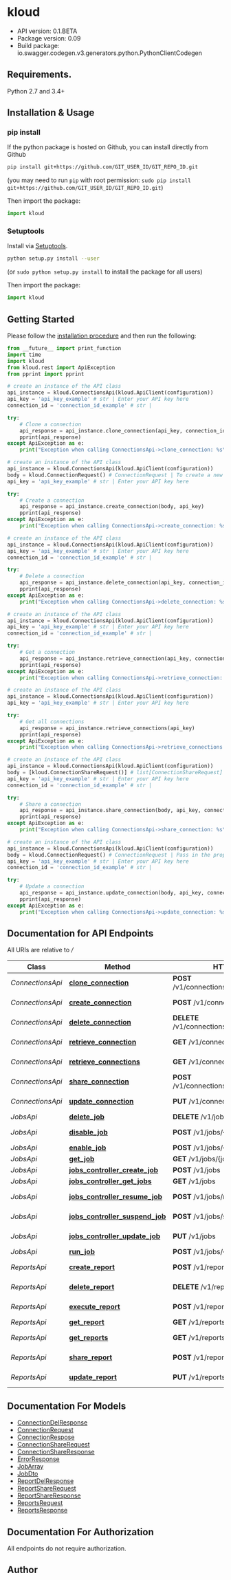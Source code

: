 # kloud

- API version: 0.1.BETA
- Package version: 0.09
- Build package: io.swagger.codegen.v3.generators.python.PythonClientCodegen

## Requirements.

Python 2.7 and 3.4+

## Installation & Usage
### pip install

If the python package is hosted on Github, you can install directly from Github

```sh
pip install git+https://github.com/GIT_USER_ID/GIT_REPO_ID.git
```
(you may need to run `pip` with root permission: `sudo pip install git+https://github.com/GIT_USER_ID/GIT_REPO_ID.git`)

Then import the package:
```python
import kloud 
```

### Setuptools

Install via [Setuptools](http://pypi.python.org/pypi/setuptools).

```sh
python setup.py install --user
```
(or `sudo python setup.py install` to install the package for all users)

Then import the package:
```python
import kloud
```

## Getting Started

Please follow the [installation procedure](#installation--usage) and then run the following:

```python
from __future__ import print_function
import time
import kloud
from kloud.rest import ApiException
from pprint import pprint

# create an instance of the API class
api_instance = kloud.ConnectionsApi(kloud.ApiClient(configuration))
api_key = 'api_key_example' # str | Enter your API key here
connection_id = 'connection_id_example' # str | 

try:
    # Clone a connection
    api_response = api_instance.clone_connection(api_key, connection_id)
    pprint(api_response)
except ApiException as e:
    print("Exception when calling ConnectionsApi->clone_connection: %s\n" % e)

# create an instance of the API class
api_instance = kloud.ConnectionsApi(kloud.ApiClient(configuration))
body = kloud.ConnectionRequest() # ConnectionRequest | To create a new connection, send the following properties
api_key = 'api_key_example' # str | Enter your API key here

try:
    # Create a connection
    api_response = api_instance.create_connection(body, api_key)
    pprint(api_response)
except ApiException as e:
    print("Exception when calling ConnectionsApi->create_connection: %s\n" % e)

# create an instance of the API class
api_instance = kloud.ConnectionsApi(kloud.ApiClient(configuration))
api_key = 'api_key_example' # str | Enter your API key here
connection_id = 'connection_id_example' # str | 

try:
    # Delete a connection
    api_response = api_instance.delete_connection(api_key, connection_id)
    pprint(api_response)
except ApiException as e:
    print("Exception when calling ConnectionsApi->delete_connection: %s\n" % e)

# create an instance of the API class
api_instance = kloud.ConnectionsApi(kloud.ApiClient(configuration))
api_key = 'api_key_example' # str | Enter your API key here
connection_id = 'connection_id_example' # str | 

try:
    # Get a connection
    api_response = api_instance.retrieve_connection(api_key, connection_id)
    pprint(api_response)
except ApiException as e:
    print("Exception when calling ConnectionsApi->retrieve_connection: %s\n" % e)

# create an instance of the API class
api_instance = kloud.ConnectionsApi(kloud.ApiClient(configuration))
api_key = 'api_key_example' # str | Enter your API key here

try:
    # Get all connections
    api_response = api_instance.retrieve_connections(api_key)
    pprint(api_response)
except ApiException as e:
    print("Exception when calling ConnectionsApi->retrieve_connections: %s\n" % e)

# create an instance of the API class
api_instance = kloud.ConnectionsApi(kloud.ApiClient(configuration))
body = [kloud.ConnectionShareRequest()] # list[ConnectionShareRequest] | 
api_key = 'api_key_example' # str | Enter your API key here
connection_id = 'connection_id_example' # str | 

try:
    # Share a connection
    api_response = api_instance.share_connection(body, api_key, connection_id)
    pprint(api_response)
except ApiException as e:
    print("Exception when calling ConnectionsApi->share_connection: %s\n" % e)

# create an instance of the API class
api_instance = kloud.ConnectionsApi(kloud.ApiClient(configuration))
body = kloud.ConnectionRequest() # ConnectionRequest | Pass in the properties you wish to change as an object in the body of the request
api_key = 'api_key_example' # str | Enter your API key here
connection_id = 'connection_id_example' # str | 

try:
    # Update a connection
    api_response = api_instance.update_connection(body, api_key, connection_id)
    pprint(api_response)
except ApiException as e:
    print("Exception when calling ConnectionsApi->update_connection: %s\n" % e)
```

## Documentation for API Endpoints

All URIs are relative to */*

Class | Method | HTTP request | Description
------------ | ------------- | ------------- | -------------
*ConnectionsApi* | [**clone_connection**](docs/ConnectionsApi.md#clone_connection) | **POST** /v1/connections/{connection_id} | Clone a connection
*ConnectionsApi* | [**create_connection**](docs/ConnectionsApi.md#create_connection) | **POST** /v1/connections | Create a connection
*ConnectionsApi* | [**delete_connection**](docs/ConnectionsApi.md#delete_connection) | **DELETE** /v1/connections/{connection_id} | Delete a connection
*ConnectionsApi* | [**retrieve_connection**](docs/ConnectionsApi.md#retrieve_connection) | **GET** /v1/connections/{connection_id} | Get a connection
*ConnectionsApi* | [**retrieve_connections**](docs/ConnectionsApi.md#retrieve_connections) | **GET** /v1/connections | Get all connections
*ConnectionsApi* | [**share_connection**](docs/ConnectionsApi.md#share_connection) | **POST** /v1/connections/share/{connection_id} | Share a connection
*ConnectionsApi* | [**update_connection**](docs/ConnectionsApi.md#update_connection) | **PUT** /v1/connections/{connection_id} | Update a connection
*JobsApi* | [**delete_job**](docs/JobsApi.md#delete_job) | **DELETE** /v1/jobs/{job_id} | Delete a job
*JobsApi* | [**disable_job**](docs/JobsApi.md#disable_job) | **POST** /v1/jobs/{job_id}/disable | Disable a job
*JobsApi* | [**enable_job**](docs/JobsApi.md#enable_job) | **POST** /v1/jobs/{job_id}/enable | Enable a job
*JobsApi* | [**get_job**](docs/JobsApi.md#get_job) | **GET** /v1/jobs/{job_id} | Get a job
*JobsApi* | [**jobs_controller_create_job**](docs/JobsApi.md#jobs_controller_create_job) | **POST** /v1/jobs | Create a job
*JobsApi* | [**jobs_controller_get_jobs**](docs/JobsApi.md#jobs_controller_get_jobs) | **GET** /v1/jobs | Get all jobs
*JobsApi* | [**jobs_controller_resume_job**](docs/JobsApi.md#jobs_controller_resume_job) | **POST** /v1/jobs/resume | Resume jobs
*JobsApi* | [**jobs_controller_suspend_job**](docs/JobsApi.md#jobs_controller_suspend_job) | **POST** /v1/jobs/suspend | Suspend jobs
*JobsApi* | [**jobs_controller_update_job**](docs/JobsApi.md#jobs_controller_update_job) | **PUT** /v1/jobs | Update a job
*JobsApi* | [**run_job**](docs/JobsApi.md#run_job) | **POST** /v1/jobs/{job_id}/run | Run a job
*ReportsApi* | [**create_report**](docs/ReportsApi.md#create_report) | **POST** /v1/reports | Create a report
*ReportsApi* | [**delete_report**](docs/ReportsApi.md#delete_report) | **DELETE** /v1/reports/{report_id} | Delete a report
*ReportsApi* | [**execute_report**](docs/ReportsApi.md#execute_report) | **POST** /v1/reports/execute/{report_id} | Execute a report
*ReportsApi* | [**get_report**](docs/ReportsApi.md#get_report) | **GET** /v1/reports/{report_id} | Get a report
*ReportsApi* | [**get_reports**](docs/ReportsApi.md#get_reports) | **GET** /v1/reports | Get all report
*ReportsApi* | [**share_report**](docs/ReportsApi.md#share_report) | **POST** /v1/reports/share/{report_id} | Share a report
*ReportsApi* | [**update_report**](docs/ReportsApi.md#update_report) | **PUT** /v1/reports/{report_id} | Update a report

## Documentation For Models

 - [ConnectionDelResponse](docs/ConnectionDelResponse.md)
 - [ConnectionRequest](docs/ConnectionRequest.md)
 - [ConnectionRespose](docs/ConnectionRespose.md)
 - [ConnectionShareRequest](docs/ConnectionShareRequest.md)
 - [ConnectionShareResponse](docs/ConnectionShareResponse.md)
 - [ErrorResponse](docs/ErrorResponse.md)
 - [JobArray](docs/JobArray.md)
 - [JobDto](docs/JobDto.md)
 - [ReportDelResponse](docs/ReportDelResponse.md)
 - [ReportShareRequest](docs/ReportShareRequest.md)
 - [ReportShareResponse](docs/ReportShareResponse.md)
 - [ReportsRequest](docs/ReportsRequest.md)
 - [ReportsResponse](docs/ReportsResponse.md)

## Documentation For Authorization

 All endpoints do not require authorization.


## Author


